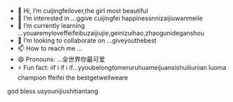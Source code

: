- 👋 Hi, I’m cuijingfeilover,the girl most beautiful
- 👀 I’m interested in ...ggive cuijingfei happinessnnizaijiuwanmeile
- 🌱 I’m currently learning ...youaremyloveffeifeibuzaijiujie,geinizuihao,zhaogunideganshou
- 💞️ I’m looking to collaborate on ...giveyouthebest
- 📫 How to reach me ...
- 😄 Pronouns: ...全世界你最可爱
- ⚡ Fun fact: iif i if i if...yyoubelongtomeruruhuameijuansishuiliunian
luoma champion ffeifei the bestgetwellweare
<!---ziyouzizaigeinichuanguorenhaizhaodaoni
tottiunico6/tottiunico6 is a ✨ special ✨ repository because its `README.md` (this file) appears on your GitHub profile.you are everythingshowyoumylove
You can click the Preview link to wowenrouletake a look at your changes.I LOVE YOU yyou are upeinikanlanghuayiduoduonicor
--->god bless usyounijiushitiantang
